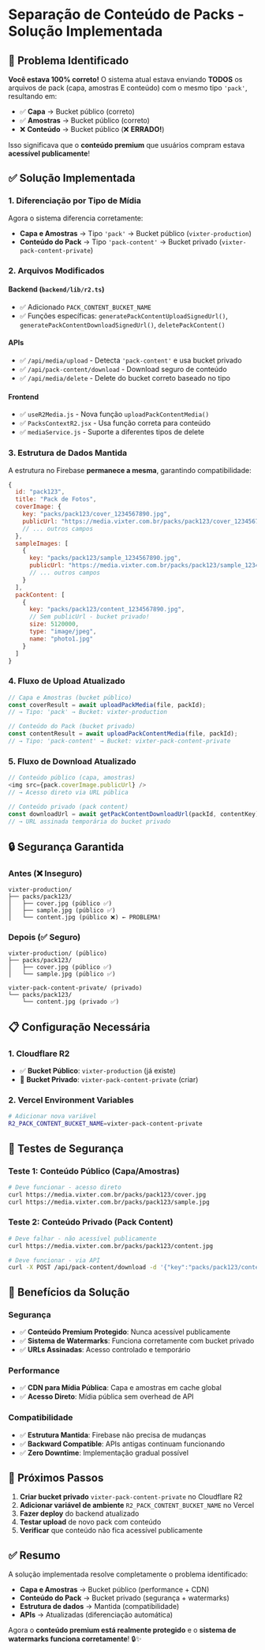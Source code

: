 # Separação de Conteúdo de Packs - Solução Implementada

## 🚨 Problema Identificado

**Você estava 100% correto!** O sistema atual estava enviando **TODOS** os arquivos de pack (capa, amostras E conteúdo) com o mesmo tipo `'pack'`, resultando em:

- ✅ **Capa** → Bucket público (correto)
- ✅ **Amostras** → Bucket público (correto) 
- ❌ **Conteúdo** → Bucket público (❌ **ERRADO!**)

Isso significava que o **conteúdo premium** que usuários compram estava **acessível publicamente**!

## ✅ Solução Implementada

### 1. **Diferenciação por Tipo de Mídia**

Agora o sistema diferencia corretamente:

- **Capa e Amostras** → Tipo `'pack'` → Bucket público (`vixter-production`)
- **Conteúdo do Pack** → Tipo `'pack-content'` → Bucket privado (`vixter-pack-content-private`)

### 2. **Arquivos Modificados**

#### Backend (`backend/lib/r2.ts`)
- ✅ Adicionado `PACK_CONTENT_BUCKET_NAME`
- ✅ Funções específicas: `generatePackContentUploadSignedUrl()`, `generatePackContentDownloadSignedUrl()`, `deletePackContent()`

#### APIs
- ✅ `/api/media/upload` - Detecta `'pack-content'` e usa bucket privado
- ✅ `/api/pack-content/download` - Download seguro de conteúdo
- ✅ `/api/media/delete` - Delete do bucket correto baseado no tipo

#### Frontend
- ✅ `useR2Media.js` - Nova função `uploadPackContentMedia()`
- ✅ `PacksContextR2.jsx` - Usa função correta para conteúdo
- ✅ `mediaService.js` - Suporte a diferentes tipos de delete

### 3. **Estrutura de Dados Mantida**

A estrutura no Firebase **permanece a mesma**, garantindo compatibilidade:

```javascript
{
  id: "pack123",
  title: "Pack de Fotos",
  coverImage: {
    key: "packs/pack123/cover_1234567890.jpg",
    publicUrl: "https://media.vixter.com.br/packs/pack123/cover_1234567890.jpg",
    // ... outros campos
  },
  sampleImages: [
    {
      key: "packs/pack123/sample_1234567890.jpg",
      publicUrl: "https://media.vixter.com.br/packs/pack123/sample_1234567890.jpg",
      // ... outros campos
    }
  ],
  packContent: [
    {
      key: "packs/pack123/content_1234567890.jpg",
      // Sem publicUrl - bucket privado!
      size: 5120000,
      type: "image/jpeg",
      name: "photo1.jpg"
    }
  ]
}
```

### 4. **Fluxo de Upload Atualizado**

```javascript
// Capa e Amostras (bucket público)
const coverResult = await uploadPackMedia(file, packId);
// → Tipo: 'pack' → Bucket: vixter-production

// Conteúdo do Pack (bucket privado)
const contentResult = await uploadPackContentMedia(file, packId);
// → Tipo: 'pack-content' → Bucket: vixter-pack-content-private
```

### 5. **Fluxo de Download Atualizado**

```javascript
// Conteúdo público (capa, amostras)
<img src={pack.coverImage.publicUrl} />
// → Acesso direto via URL pública

// Conteúdo privado (pack content)
const downloadUrl = await getPackContentDownloadUrl(packId, contentKey);
// → URL assinada temporária do bucket privado
```

## 🔒 Segurança Garantida

### Antes (❌ Inseguro)
```
vixter-production/
├── packs/pack123/
│   ├── cover.jpg (público ✅)
│   ├── sample.jpg (público ✅)
│   └── content.jpg (público ❌) ← PROBLEMA!
```

### Depois (✅ Seguro)
```
vixter-production/ (público)
├── packs/pack123/
│   ├── cover.jpg (público ✅)
│   └── sample.jpg (público ✅)

vixter-pack-content-private/ (privado)
└── packs/pack123/
    └── content.jpg (privado ✅)
```

## 📋 Configuração Necessária

### 1. Cloudflare R2
- ✅ **Bucket Público**: `vixter-production` (já existe)
- 🔧 **Bucket Privado**: `vixter-pack-content-private` (criar)

### 2. Vercel Environment Variables
```bash
# Adicionar nova variável
R2_PACK_CONTENT_BUCKET_NAME=vixter-pack-content-private
```

## 🧪 Testes de Segurança

### Teste 1: Conteúdo Público (Capa/Amostras)
```bash
# Deve funcionar - acesso direto
curl https://media.vixter.com.br/packs/pack123/cover.jpg
curl https://media.vixter.com.br/packs/pack123/sample.jpg
```

### Teste 2: Conteúdo Privado (Pack Content)
```bash
# Deve falhar - não acessível publicamente
curl https://media.vixter.com.br/packs/pack123/content.jpg

# Deve funcionar - via API
curl -X POST /api/pack-content/download -d '{"key":"packs/pack123/content.jpg"}'
```

## 🚀 Benefícios da Solução

### Segurança
- ✅ **Conteúdo Premium Protegido**: Nunca acessível publicamente
- ✅ **Sistema de Watermarks**: Funciona corretamente com bucket privado
- ✅ **URLs Assinadas**: Acesso controlado e temporário

### Performance
- ✅ **CDN para Mídia Pública**: Capa e amostras em cache global
- ✅ **Acesso Direto**: Mídia pública sem overhead de API

### Compatibilidade
- ✅ **Estrutura Mantida**: Firebase não precisa de mudanças
- ✅ **Backward Compatible**: APIs antigas continuam funcionando
- ✅ **Zero Downtime**: Implementação gradual possível

## 📝 Próximos Passos

1. **Criar bucket privado** `vixter-pack-content-private` no Cloudflare R2
2. **Adicionar variável de ambiente** `R2_PACK_CONTENT_BUCKET_NAME` no Vercel
3. **Fazer deploy** do backend atualizado
4. **Testar upload** de novo pack com conteúdo
5. **Verificar** que conteúdo não fica acessível publicamente

## ✅ Resumo

A solução implementada resolve completamente o problema identificado:

- **Capa e Amostras** → Bucket público (performance + CDN)
- **Conteúdo do Pack** → Bucket privado (segurança + watermarks)
- **Estrutura de dados** → Mantida (compatibilidade)
- **APIs** → Atualizadas (diferenciação automática)

Agora o **conteúdo premium está realmente protegido** e o **sistema de watermarks funciona corretamente**! 🔒✨

